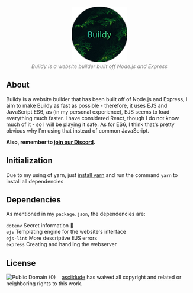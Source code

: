 <p align="center">
    <img src="./public/images/Buildy.png" alt="Buildy Logo" width=150>
    <br>
    <i>
        <font color="grey">
            Buildy is a website builder built off Node.js and Express
        </font>
    </i>
</p>

## About

Buildy is a website builder that has been built off of Node.js and Express, I aim to make Buildy as fast as possible - therefore, it uses EJS and JavaScript ES6, as (in my personal experience), EJS seems to load everything much faster. I have considered React, though I do not know much of it - so I will be playing it safe. As for ES6, I think that's pretty obvious why I'm using that instead of common JavaScript.

**Also, remember to [join our Discord](https://discord.gg/YVNHbzy9vj).**

## Initialization

Due to my using of yarn, just [install yarn](https://classic.yarnpkg.com/en/docs/install) and run the command `yarn` to install all dependencies

## Dependencies

As mentioned in my `package.json`, the dependencies are:

`dotenv` Secret information :shushing_face:\
`ejs` Templating engine for the website's interface\
`ejs-lint` More descriptive EJS errors\
`express` Creating and handling the webserver

## License

<a href="https://creativecommons.org/publicdomain/zero/1.0/">
    <img src="https://licensebuttons.net/l/zero/1.0/88x15.png" alt="Public Domain (0)" width=150 align="left">
</a>

<a href="https://www.github.com/asciidude">asciidude</a> has waived all copyright and related or neighboring rights to this work.